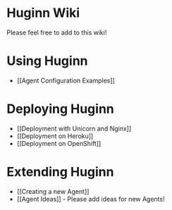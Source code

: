 # Huginn Wiki

Please feel free to add to this wiki!

# Using Huginn

* [[Agent Configuration Examples]]

# Deploying Huginn

* [[Deployment with Unicorn and Nginx]]
* [[Deployment on Heroku]]
* [[Deployment on OpenShift]]

# Extending Huginn

* [[Creating a new Agent]]
* [[Agent Ideas]] - Please add ideas for new Agents!
